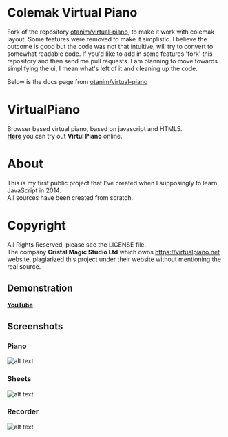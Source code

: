 # Colemak Virtual Piano
Fork of the repository [otanim/virtual-piano](http://otanim.github.io/virtual-piano/), to make it work with colemak layout. Some features were removed to make it simplistic. I believe the outcome is good but the code was not that intuitive, will try to convert to somewhat readable code. If you'd like to add in some features 'fork' this repository and then send me pull requests. I am planning to move towards simplifying the ui, I mean what's left of it and cleaning up the code.

Below is the docs page from [otanim/virtual-piano](http://otanim.github.io/virtual-piano/)

# VirtualPiano
Browser based virtual piano, based on javascript and HTML5.  
[**Here**](https://ramachandrajr.github.io/colemak-virtual-piano/) you can try out **Virtul Piano** online.

# About
This is my first public project that I've created when I supposingly to learn JavaScript in 2014.  
All sources have been created from scratch.

# Copyright
All Rights Reserved, please see the LICENSE file.  
The company **Cristal Magic Studio Ltd** which owns https://virtualpiano.net website, plagiarized this project under their website without mentioning the real source.

## Demonstration
[**YouTube**](https://www.youtube.com/watch?v=jFusXg5g1Gw)

## Screenshots
### Piano
![alt text](https://raw.githubusercontent.com/ArmanYeghiazaryan/VirtualPiano/master/screenshots/piano.gif "Piano")
### Sheets
![alt text](https://raw.githubusercontent.com/ArmanYeghiazaryan/VirtualPiano/master/screenshots/sheets.gif "Sheets")
### Recorder
![alt text](https://raw.githubusercontent.com/ArmanYeghiazaryan/VirtualPiano/master/screenshots/recorder.gif "Recorder")
